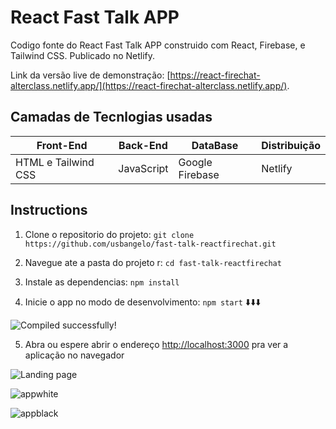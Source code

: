 # React Fast Talk APP

Codigo fonte do React Fast Talk APP construido com React, Firebase, e Tailwind
CSS. Publicado no Netlify.

Link da versão live de demonstração:
[https://react-firechat-alterclass.netlify.app/](https://react-firechat-alterclass.netlify.app/).

## Camadas de Tecnlogias usadas

Front-End | Back-End | DataBase | Distribuição
--------- | -------- | -------- | ------------
HTML e Tailwind CSS | JavaScript | Google Firebase | Netlify

## Instructions

1. Clone o repositorio do projeto:
   `git clone https://github.com/usbangelo/fast-talk-reactfirechat.git`
   
2. Navegue ate a pasta do projeto r: `cd fast-talk-reactfirechat`

3. Instale as dependencias: `npm install`

4. Inicie o app no modo de desenvolvimento: `npm start` :arrow_down::arrow_down::arrow_down:

![Compiled successfully!](https://user-images.githubusercontent.com/50382278/118549882-6ffc8500-b732-11eb-9499-c5439f1c8ff7.png)

5. Abra ou espere abrir o endereço [http://localhost:3000](http://localhost:3000) pra ver a aplicação no navegador

![Landing page](https://user-images.githubusercontent.com/50382278/118554208-88bb6980-b737-11eb-9c5f-1e24b942900e.png)

![appwhite](https://user-images.githubusercontent.com/50382278/118554214-89ec9680-b737-11eb-9afb-55ba0f7bc163.png)

![appblack](https://user-images.githubusercontent.com/50382278/118554216-89ec9680-b737-11eb-9e61-361b4fcb05ca.png)
